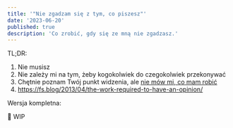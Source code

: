 ```yaml
---
title: '"Nie zgadzam się z tym, co piszesz"'
date: '2023-06-20'
published: true
description: 'Co zrobić, gdy się ze mną nie zgadzasz.'
---
```


TL;DR:

1. Nie musisz
1. Nie zależy mi na tym, żeby kogokolwiek do czegokolwiek przekonywać
1. Chętnie poznam Twój punkt widzenia, ale [nie mów mi, co mam robić](/dokumentuj-zamiast-tworzyc/)
1. https://fs.blog/2013/04/the-work-required-to-have-an-opinion/

Wersja kompletna:

🚧 WIP
